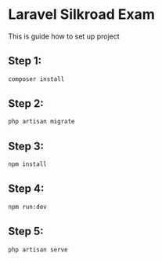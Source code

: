 # Laravel Silkroad Exam

This is guide how to set up project

## Step 1: 

```bash
composer install
```

## Step 2: 

```bash
php artisan migrate
```

## Step 3: 

```bash
npm install
```

## Step 4:

```bash
npm run:dev
```

## Step 5:

```bash
php artisan serve
```
